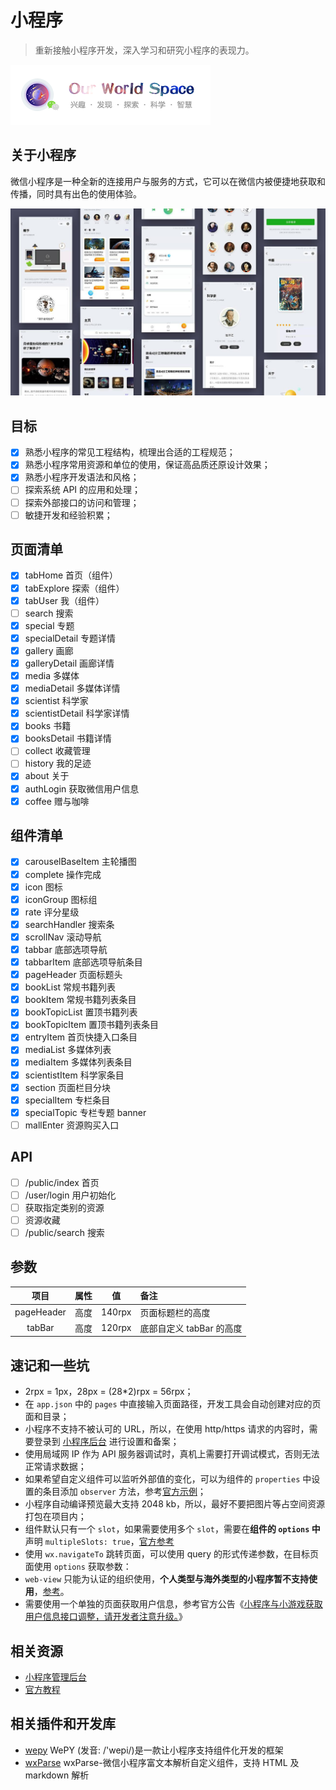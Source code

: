 # 小程序

> 重新接触小程序开发，深入学习和研究小程序的表现力。

![Logo](/doc/logo.png)

## 关于小程序

微信小程序是一种全新的连接用户与服务的方式，它可以在微信内被便捷地获取和传播，同时具有出色的使用体验。

![效果截图](/doc/screenshot.jpg)

## 目标

- [x] 熟悉小程序的常见工程结构，梳理出合适的工程规范；
- [x] 熟悉小程序常用资源和单位的使用，保证高品质还原设计效果；
- [x] 熟悉小程序开发语法和风格；
- [ ] 探索系统 API 的应用和处理；
- [ ] 探索外部接口的访问和管理；
- [ ] 敏捷开发和经验积累；

## 页面清单

- [x] tabHome         首页（组件）
- [x] tabExplore      探索（组件）
- [x] tabUser         我（组件）
- [ ] search          搜索
- [x] special         专题
- [x] specialDetail   专题详情
- [x] gallery         画廊
- [x] galleryDetail   画廊详情
- [x] media           多媒体
- [x] mediaDetail     多媒体详情
- [x] scientist       科学家
- [x] scientistDetail 科学家详情
- [x] books           书籍
- [x] booksDetail     书籍详情
- [ ] collect         收藏管理
- [ ] history         我的足迹
- [x] about           关于
- [x] authLogin       获取微信用户信息
- [x] coffee          赠与咖啡

## 组件清单

- [x] carouselBaseItem  主轮播图
- [x] complete          操作完成
- [x] icon              图标
- [x] iconGroup         图标组
- [x] rate              评分星级
- [x] searchHandler     搜索条
- [x] scrollNav         滚动导航
- [x] tabbar            底部选项导航
- [x] tabbarItem        底部选项导航条目
- [x] pageHeader        页面标题头
- [x] bookList          常规书籍列表
- [x] bookItem          常规书籍列表条目
- [x] bookTopicList     置顶书籍列表
- [x] bookTopicItem     置顶书籍列表条目
- [x] entryItem         首页快捷入口条目
- [x] mediaList         多媒体列表
- [x] mediaItem         多媒体列表条目
- [x] scientistItem     科学家条目
- [x] section           页面栏目分块
- [x] specialItem       专栏条目
- [x] specialTopic      专栏专题 banner
- [ ] mallEnter         资源购买入口

## API

- [ ] /public/index     首页
- [ ] /user/login       用户初始化
- [ ] 获取指定类别的资源
- [ ] 资源收藏
- [ ] /public/search    搜索

## 参数

|项目|属性|值|备注|
|:---:|:---:|:---:|:---|
|pageHeader|高度|140rpx|页面标题栏的高度|
|tabBar|高度|120rpx|底部自定义 tabBar 的高度|

## 速记和一些坑

- 2rpx = 1px，28px = (28*2)rpx = 56rpx；
- 在 `app.json` 中的 `pages` 中直接输入页面路径，开发工具会自动创建对应的页面和目录；
- 小程序不支持不被认可的 URL，所以，在使用 http/https 请求的内容时，需要登录到 [小程序后台](https://mp.weixin.qq.com/) 进行设置和备案；
- 使用局域网 IP 作为 API 服务器调试时，真机上需要打开调试模式，否则无法正常请求数据；
- 如果希望自定义组件可以监听外部值的变化，可以为组件的 `properties` 中设置的条目添加 `observer` 方法，参考[官方示例](https://dwz.cn/4ocnJiQp)；
- 小程序自动编译预览最大支持 2048 kb，所以，最好不要把图片等占空间资源打包在项目内；
- 组件默认只有一个 `slot`，如果需要使用多个 `slot`，需要在**组件的 `options` 中**声明 `multipleSlots: true`，[官方参考](https://dwz.cn/4ocnJiQp)
- 使用 `wx.navigateTo` 跳转页面，可以使用 query 的形式传递参数，在目标页面使用 `options` 获取参数：
- `web-view` 只能为认证的组织使用，**个人类型与海外类型的小程序暂不支持使用**，[参考](https://dwz.cn/PvNgvoft)。
- 需要使用一个单独的页面获取用户信息，参考官方公告《[小程序与小游戏获取用户信息接口调整，请开发者注意升级。](https://dwz.cn/7KSNNiIq)》

## 相关资源

- [小程序管理后台](https://mp.weixin.qq.com/)
- [官方教程](https://developers.weixin.qq.com/miniprogram/dev/)

## 相关插件和开发库

- [wepy](https://github.com/Tencent/wepy) WePY (发音: /'wepi/)是一款让小程序支持组件化开发的框架
- [wxParse](https://github.com/icindy/wxParse) wxParse-微信小程序富文本解析自定义组件，支持 HTML 及 markdown 解析

